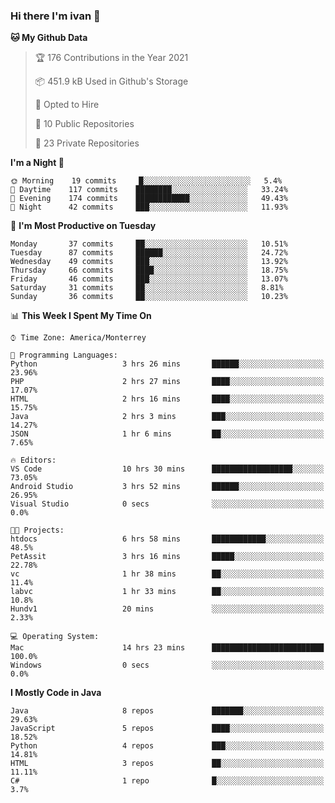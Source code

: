 ### Hi there I'm ivan 👋
<!--START_SECTION:waka-->
**🐱 My Github Data** 

> 🏆 176 Contributions in the Year 2021
 > 
> 📦 451.9 kB Used in Github's Storage 
 > 
> 💼 Opted to Hire
 > 
> 📜 10 Public Repositories 
 > 
> 🔑 23 Private Repositories  
 > 
**I'm a Night 🦉** 

```text
🌞 Morning    19 commits     █░░░░░░░░░░░░░░░░░░░░░░░░   5.4% 
🌆 Daytime    117 commits    ████████░░░░░░░░░░░░░░░░░   33.24% 
🌃 Evening    174 commits    ████████████░░░░░░░░░░░░░   49.43% 
🌙 Night      42 commits     ███░░░░░░░░░░░░░░░░░░░░░░   11.93%

```
📅 **I'm Most Productive on Tuesday** 

```text
Monday       37 commits     ██░░░░░░░░░░░░░░░░░░░░░░░   10.51% 
Tuesday      87 commits     ██████░░░░░░░░░░░░░░░░░░░   24.72% 
Wednesday    49 commits     ███░░░░░░░░░░░░░░░░░░░░░░   13.92% 
Thursday     66 commits     ████░░░░░░░░░░░░░░░░░░░░░   18.75% 
Friday       46 commits     ███░░░░░░░░░░░░░░░░░░░░░░   13.07% 
Saturday     31 commits     ██░░░░░░░░░░░░░░░░░░░░░░░   8.81% 
Sunday       36 commits     ██░░░░░░░░░░░░░░░░░░░░░░░   10.23%

```


📊 **This Week I Spent My Time On** 

```text
⌚︎ Time Zone: America/Monterrey

💬 Programming Languages: 
Python                   3 hrs 26 mins       ██████░░░░░░░░░░░░░░░░░░░   23.96% 
PHP                      2 hrs 27 mins       ████░░░░░░░░░░░░░░░░░░░░░   17.07% 
HTML                     2 hrs 16 mins       ████░░░░░░░░░░░░░░░░░░░░░   15.75% 
Java                     2 hrs 3 mins        ███░░░░░░░░░░░░░░░░░░░░░░   14.27% 
JSON                     1 hr 6 mins         ██░░░░░░░░░░░░░░░░░░░░░░░   7.65%

🔥 Editors: 
VS Code                  10 hrs 30 mins      ██████████████████░░░░░░░   73.05% 
Android Studio           3 hrs 52 mins       ██████░░░░░░░░░░░░░░░░░░░   26.95% 
Visual Studio            0 secs              ░░░░░░░░░░░░░░░░░░░░░░░░░   0.0%

🐱‍💻 Projects: 
htdocs                   6 hrs 58 mins       ████████████░░░░░░░░░░░░░   48.5% 
PetAssit                 3 hrs 16 mins       █████░░░░░░░░░░░░░░░░░░░░   22.78% 
vc                       1 hr 38 mins        ██░░░░░░░░░░░░░░░░░░░░░░░   11.4% 
labvc                    1 hr 33 mins        ██░░░░░░░░░░░░░░░░░░░░░░░   10.8% 
Hundv1                   20 mins             ░░░░░░░░░░░░░░░░░░░░░░░░░   2.33%

💻 Operating System: 
Mac                      14 hrs 23 mins      █████████████████████████   100.0% 
Windows                  0 secs              ░░░░░░░░░░░░░░░░░░░░░░░░░   0.0%

```

**I Mostly Code in Java** 

```text
Java                     8 repos             ███████░░░░░░░░░░░░░░░░░░   29.63% 
JavaScript               5 repos             ████░░░░░░░░░░░░░░░░░░░░░   18.52% 
Python                   4 repos             ███░░░░░░░░░░░░░░░░░░░░░░   14.81% 
HTML                     3 repos             ██░░░░░░░░░░░░░░░░░░░░░░░   11.11% 
C#                       1 repo              █░░░░░░░░░░░░░░░░░░░░░░░░   3.7%

```



<!--END_SECTION:waka-->

<!--
<p align="center">
  <img src ="https://github-readme-stats.vercel.app/api?username=ivanjtm&show_icons=true&count_private=true&theme=default&hide_border=true&include_all_commits=true?count_private=true">
  <img src ="https://github-readme-stats.vercel.app/api/top-langs/?username=ivanjtm&layout=compact&hide_border=true&langs_count=50">
  <img src="https://github-readme-stats.vercel.app/api/wakatime?username=ivanjtm&hide_border=true"> 
</p>
-->
